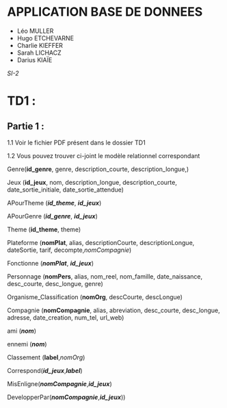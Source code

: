 # APPLICATION BASE DE DONNEES
* Léo MULLER
* Hugo ETCHEVARNE
* Charlie KIEFFER
* Sarah LICHACZ 
* Darius KIAÏE

_SI-2_

# TD1 :

## Partie 1 : 

1.1 Voir le fichier PDF présent dans le dossier TD1

1.2 Vous pouvez trouver ci-joint le modèle relationnel correspondant

Genre(**id_genre**, genre, description_courte, description_longue,)

Jeux (**id_jeux**, nom, description_longue, description_courte, date_sortie_initiale, date_sortie_attendue)

APourTheme (_**id_theme**_, _**id_jeux**_)

APourGenre (_**id_genre**_, _**id_jeux**_)

Theme (**id_theme**, theme)

Plateforme (**nomPlat**, alias, descriptionCourte, descriptionLongue, dateSortie, tarif, decompte,_nomCompagnie_)

Fonctionne (_**nomPlat**_, _**id_jeux**_)

Personnage (**nomPers**, alias, nom_reel, nom_famille, date_naissance, desc_courte, desc_longue, genre)

Organisme_Classification (**nomOrg**, descCourte, descLongue)

Compagnie (**nomCompagnie**, alias, abreviation, desc_courte, desc_longue, adresse, date_creation, num_tel, url_web)

ami (_**nom**_)

ennemi (_**nom**_)

Classement (**label**,_nomOrg_)

Correspond(_**id_jeux**_,_**label**_)

MisEnligne(_**nomCompagnie**_,_**id_jeux**_)

DevelopperPar(_**nomCompagnie**_,_**id_jeux**_))
